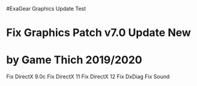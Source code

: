 #ExaGear Graphics Update Test

# Fix Graphics Patch v7.0 Update New
# by Game Thich 2019/2020

Fix DirectX 9.0c
Fix DirectX 11
Fix DirectX 12
Fix DxDiag
Fix Sound
